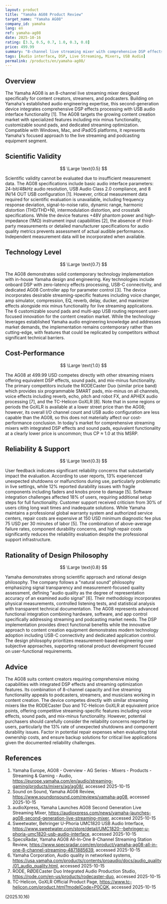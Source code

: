 ```yaml
---
layout: product
title: "Yamaha AG08 Product Review"
target_name: "Yamaha AG08"
company_id: yamaha
lang: en
ref: yamaha-ag08
date: 2025-10-16
rating: [3.3, 0.5, 0.7, 1.0, 0.3, 0.8]
price: 499.99
summary: "8-channel live streaming mixer with comprehensive DSP effects and USB interface integration, uniquely positioned in its market segment but showing reliability concerns."
tags: [Audio interface, DSP, Live Streaming, Mixers, USB Audio]
permalink: /products/en/yamaha-ag08/
---
```

## Overview

The Yamaha AG08 is an 8-channel live streaming mixer designed specifically for content creators, streamers, and podcasters. Building on Yamaha's established audio engineering expertise, this second-generation device integrates comprehensive DSP effects processing with USB audio interface functionality [1]. The AG08 targets the growing content creation market with specialized features including mix minus functionality, customizable sound pads, and dedicated streaming optimization. Compatible with Windows, Mac, and iPadOS platforms, it represents Yamaha's focused approach to the live streaming and podcasting equipment segment.

## Scientific Validity

$$ \Large \text{0.5} $$

Scientific validity cannot be evaluated due to insufficient measurement data. The AG08 specifications include basic audio interface parameters: 24-bit/48kHz audio resolution, USB Audio Class 2.0 compliance, and 8 IN/14 OUT USB configuration [1]. However, critical measurement data required for scientific evaluation is unavailable, including frequency response deviation, signal-to-noise ratio, dynamic range, harmonic distortion (THD/THD+N), intermodulation distortion, and crosstalk specifications. While the device features +48V phantom power and high-impedance (1MΩ) instrument input capabilities [2], the absence of third-party measurements or detailed manufacturer specifications for audio quality metrics prevents assessment of actual audible performance. Independent measurement data will be incorporated when available.

## Technology Level

$$ \Large \text{0.7} $$

The AG08 demonstrates solid contemporary technology implementation with in-house Yamaha design and engineering. Key technologies include onboard DSP with zero-latency effects processing, USB-C connectivity, and dedicated AG08 Controller app for parameter control [3]. The device incorporates desirable streaming-specific features including voice changer, amp simulator, compression, EQ, reverb, delay, ducker, and maximizer effects alongside mix minus functionality for live streaming applications. The 6 customizable sound pads and multi-app USB routing represent user-focused innovation for the content creation market. While the technology leverages established Yamaha audio engineering knowledge and addresses market demands, the implementation remains contemporary rather than cutting-edge, with features that could be replicated by competitors without significant technical barriers.

## Cost-Performance

$$ \Large \text{1.0} $$

The AG08 at 499.99 USD competes directly with other streaming mixers offering equivalent DSP effects, sound pads, and mix-minus functionality. The primary competitors include the RODECaster Duo (similar price band) which provides six programmable SMART pads, mix-minus on all channels, voice effects including reverb, echo, pitch and robot FX, and APHEX audio processing [7], and the TC-Helicon GoXLR [8]. Note that in some regions or periods the GoXLR is available at a lower street price than the AG08; however, its overall I/O channel count and USB audio configuration are less capable than the AG08, so this does not materially affect our cost-performance conclusion. In today's market for comprehensive streaming mixers with integrated DSP effects and sound pads, equivalent functionality at a clearly lower price is uncommon; thus CP ≈ 1.0 at this MSRP.

## Reliability & Support

$$ \Large \text{0.3} $$

User feedback indicates significant reliability concerns that substantially impact the evaluation. According to user reports, 13% experienced unexpected shutdowns or malfunctions during use, particularly problematic in live settings, while 12% reported durability issues with fragile components including faders and knobs prone to damage [5]. Software integration challenges affected 18% of users, requiring additional setup steps for full functionality. Customer support received criticism from 30% of users citing long wait times and inadequate solutions. While Yamaha maintains a professional global warranty system and authorized service centers, repair costs are expensive at 150 USD minimum diagnostic fee plus 75 USD per 30 minutes of labor [5]. The combination of above-average failure rates, component durability concerns, and high repair costs significantly reduces the reliability evaluation despite the professional support infrastructure.

## Rationality of Design Philosophy

$$ \Large \text{0.8} $$

Yamaha demonstrates strong scientific approach and rational design philosophy. The company follows a "natural sound" philosophy emphasizing signal transparency and measurement-focused quality assessment, defining "audio quality as the degree of representation accuracy of an examined audio signal" [6]. Their methodology incorporates physical measurements, controlled listening tests, and statistical analysis with transparent technical documentation. The AG08 represents advanced functional integration combining hardware, software, and app control specifically addressing streaming and podcasting market needs. The DSP implementation provides direct functional benefits while the innovative approach to content creation equipment demonstrates modern technology adoption including USB-C connectivity and dedicated application control. The design philosophy prioritizes measurement-based engineering over subjective approaches, supporting rational product development focused on user-functional requirements.

## Advice

The AG08 suits content creators requiring comprehensive mixing capabilities with integrated DSP effects and streaming optimization features. Its combination of 8-channel capacity and live streaming functionality appeals to podcasters, streamers, and musicians working in content creation. The device competes directly with similar streaming mixers like the RODECaster Duo and TC-Helicon GoXLR at equivalent price points, offering competitive streaming-specific features including voice effects, sound pads, and mix-minus functionality. However, potential purchasers should carefully consider the reliability concerns reported by users, particularly the 13% rate of unexpected shutdowns and component durability issues. Factor in potential repair expenses when evaluating total ownership costs, and ensure backup solutions for critical live applications given the documented reliability challenges.

## References

1. Yamaha Europe, AG08 - Overview - AG Series - Mixers - Products - Streaming & Gaming - Audio, https://europe.yamaha.com/en/audio/streaming-gaming/products/mixers/ag/ag08/, accessed 2025-10-15
2. Sound on Sound, Yamaha AG08 Review, https://www.soundonsound.com/reviews/yamaha-ag08, accessed 2025-10-15
3. audioXpress, Yamaha Launches AG08 Second Generation Live Streaming Mixer, https://audioxpress.com/news/yamaha-launches-ag08-second-generation-live-streaming-mixer, accessed 2025-10-15
4. Sweetwater, Behringer U-Phoria UMC1820 USB Audio Interface, https://www.sweetwater.com/store/detail/UMC1820--behringer-u-phoria-umc1820-usb-audio-interface, accessed 2025-10-15
5. SpecsRadar, Yamaha AG08 All-In-One 8-Channel Streaming Station Review, https://www.specsradar.com/en/product/yamaha-ag08-all-in-one-8-channel-streaming-4871885639, accessed 2025-10-15
6. Yamaha Corporation, Audio quality in networked systems, https://usa.yamaha.com/products/contents/proaudio/docs/audio_quality/01_audio_quality.html, accessed 2025-10-15
7. RODE, RØDECaster Duo Integrated Audio Production Studio, https://rode.com/en-us/products/rodecaster-duo, accessed 2025-10-15
8. TC-Helicon, GoXLR Official Product Page, https://www.tc-helicon.com/product.html?modelCode=P0CQK, accessed 2025-10-15

(2025.10.16)